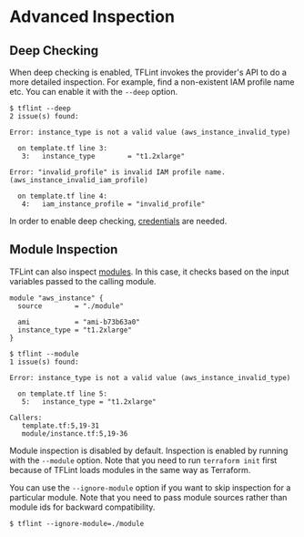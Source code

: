 # Advanced Inspection

## Deep Checking

When deep checking is enabled, TFLint invokes the provider's API to do a more detailed inspection. For example, find a non-existent IAM profile name etc. You can enable it with the `--deep` option.

```console
$ tflint --deep
2 issue(s) found:

Error: instance_type is not a valid value (aws_instance_invalid_type)

  on template.tf line 3:
   3:   instance_type        = "t1.2xlarge"

Error: "invalid_profile" is invalid IAM profile name. (aws_instance_invalid_iam_profile)

  on template.tf line 4:
   4:   iam_instance_profile = "invalid_profile"

```

In order to enable deep checking, [credentials](credentials.md) are needed.

## Module Inspection

TFLint can also inspect [modules](https://www.terraform.io/docs/configuration/modules.html). In this case, it checks based on the input variables passed to the calling module.

```hcl
module "aws_instance" {
  source        = "./module"

  ami           = "ami-b73b63a0"
  instance_type = "t1.2xlarge"
}
```

```console
$ tflint --module
1 issue(s) found:

Error: instance_type is not a valid value (aws_instance_invalid_type)

  on template.tf line 5:
   5:   instance_type = "t1.2xlarge"

Callers:
   template.tf:5,19-31
   module/instance.tf:5,19-36

```

Module inspection is disabled by default. Inspection is enabled by running with the `--module` option. Note that you need to run `terraform init` first because of TFLint loads modules in the same way as Terraform. 

You can use the `--ignore-module` option if you want to skip inspection for a particular module. Note that you need to pass module sources rather than module ids for backward compatibility.

```
$ tflint --ignore-module=./module
```
